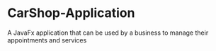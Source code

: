# CarShop-Application
A JavaFx application that can be used by a business to manage their appointments and services
